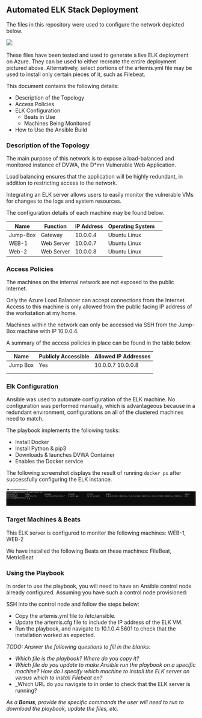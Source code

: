 ## Automated ELK Stack Deployment

The files in this repository were used to configure the network depicted below.

![](Images/'AzureCloudDiagramELKStack.png')

These files have been tested and used to generate a live ELK deployment on Azure. They can be used to either recreate the entire deployment pictured above. Alternatively, select portions of the artemis.yml file may be used to install only certain pieces of it, such as Filebeat.

This document contains the following details:
- Description of the Topology
- Access Policies
- ELK Configuration
  - Beats in Use
  - Machines Being Monitored
- How to Use the Ansible Build


### Description of the Topology

The main purpose of this network is to expose a load-balanced and monitored instance of DVWA, the D*mn Vulnerable Web Application.

Load balancing ensures that the application will be highly redundant, in addition to restricting access to the network.

Integrating an ELK server allows users to easily monitor the vulnerable VMs for changes to the logs and system resources.


The configuration details of each machine may be found below.

| Name     | Function   | IP Address | Operating System |   |
|----------|------------|------------|------------------|---|
| Jump-Box | Gateway    | 10.0.0.4   | Ubuntu Linux     |   |
| WEB-1    | Web Server | 10.0.0.7   | Ubuntu Linux     |   |
| Web-2    | Web Server | 10.0.0.8   | Ubuntu Linux     |   |

### Access Policies

The machines on the internal network are not exposed to the public Internet. 

Only the Azure Load Balancer can accept connections from the Internet. Access to this machine is only allowed from the public facing IP address of the workstation at my home. 


Machines within the network can only be accessed via SSH from the Jump-Box machine with IP 10.0.0.4.

A summary of the access policies in place can be found in the table below.

| Name     | Publicly Accessible | Allowed IP Addresses |
|----------|---------------------|----------------------|
| Jump Box | Yes                 | 10.0.0.7 10.0.0.8    |
|          |                     |                      |
|          |                     |                      |

### Elk Configuration

Ansible was used to automate configuration of the ELK machine. No configuration was performed manually, which is advantageous because in a redundant environment, configurations on all of the clustered machines need to match.

The playbook implements the following tasks:
- Install Docker
- Install Python & pip3
- Downloads & launches DVWA Container
- Enables the Docker service

The following screenshot displays the result of running `docker ps` after successfully configuring the ELK instance.

![](Images/docker_ps_output.png)

### Target Machines & Beats
This ELK server is configured to monitor the following machines:
WEB-1, WEB-2

We have installed the following Beats on these machines:
FileBeat, MetricBeat


### Using the Playbook
In order to use the playbook, you will need to have an Ansible control node already configured. Assuming you have such a control node provisioned: 

SSH into the control node and follow the steps below:
- Copy the artemis.yml file to /etc/ansible.
- Update the artemis.cfg file to include the IP address of the ELK VM.
- Run the playbook, and navigate to 10.1.0.4:5601 to check that the installation worked as expected.

_TODO: Answer the following questions to fill in the blanks:_
- _Which file is the playbook? Where do you copy it?_
- _Which file do you update to make Ansible run the playbook on a specific machine? How do I specify which machine to install the ELK server on versus which to install Filebeat on?_
- _Which URL do you navigate to in order to check that the ELK server is running?

_As a **Bonus**, provide the specific commands the user will need to run to download the playbook, update the files, etc._